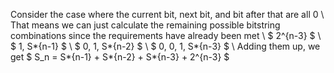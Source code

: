 Consider the case where the current bit, next bit, and bit after that are all 0 \\
That means we can just calculate the remaining possible bitstring combinations since the requirements have already been met \\
$ 2^{n-3} $ \\
$ 1, S*{n-1} $ \\
$ 0, 1, S*{n-2} $ \\
$ 0, 0, 1, S*{n-3} $ \\
Adding them up, we get $ S_n = S*{n-1} + S*{n-2} + S*{n-3} + 2^{n-3} $
